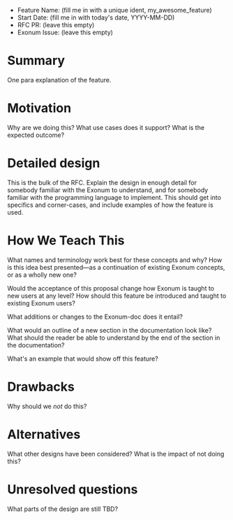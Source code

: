 - Feature Name: (fill me in with a unique ident, my_awesome_feature)
- Start Date: (fill me in with today's date, YYYY-MM-DD)
- RFC PR: (leave this empty)
- Exonum Issue: (leave this empty)

# Summary
[summary]: #summary

One para explanation of the feature.

# Motivation
[motivation]: #motivation

Why are we doing this? What use cases does it support? What is the expected outcome?

# Detailed design
[design]: #detailed-design

This is the bulk of the RFC. Explain the design in enough detail for somebody
familiar with the Exonum to understand, and for somebody familiar with the
programming language to implement. This should get into specifics and
corner-cases, and include examples of how the feature is used.

# How We Teach This
[how-we-teach-this]: #how-we-teach-this

What names and terminology work best for these concepts and why?
How is this idea best presented—as a continuation of existing Exonum concepts,
or as a wholly new one?

Would the acceptance of this proposal change how Exonum is taught to new users
at any level?
How should this feature be introduced and taught to existing Exonum users?

What additions or changes to the Exonum-doc does it entail?

What would an outline of a new section in the documentation look like? What
should the reader be able to understand by the end of the section in the
documentation?

What's an example that would show off this feature?

# Drawbacks
[drawbacks]: #drawbacks

Why should we *not* do this?

# Alternatives
[alternatives]: #alternatives

What other designs have been considered? What is the impact of not doing this?

# Unresolved questions
[unresolved]: #unresolved-questions

What parts of the design are still TBD?
